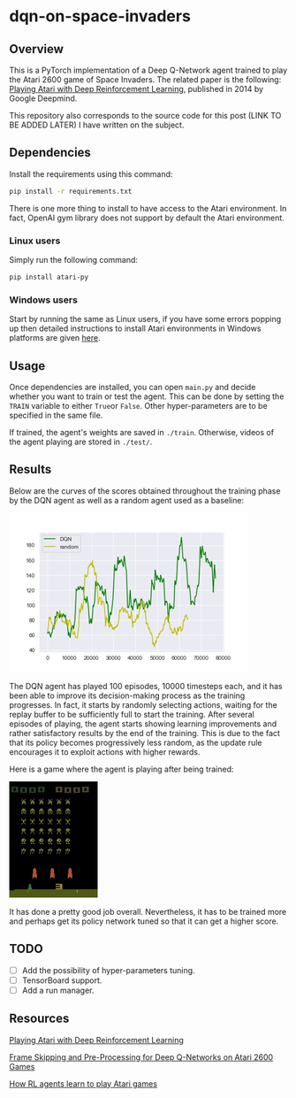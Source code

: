 # dqn-on-space-invaders

## Overview

This is a PyTorch implementation of a Deep Q-Network agent trained to play the Atari 2600 game of Space Invaders. The related paper is the following: [Playing Atari with Deep Reinforcement Learning](https://arxiv.org/pdf/1312.5602v1.pdf), published in 2014 by Google Deepmind. 

This repository also corresponds to the source code for this post (LINK TO BE ADDED LATER) I have written on the subject.

## Dependencies

Install the requirements using this command:

```bash
pip install -r requirements.txt
```

There is one more thing to install to have access to the Atari environment. In fact, OpenAI gym library does not support by default the Atari environment. 

### Linux users

Simply run the following command:
```bash
pip install atari-py
```
### Windows users

Start by running the same as Linux users, if you have some errors popping up then detailed instructions to install Atari environments in Windows platforms are given [here](https://github.com/Kojoley/atari-py).    

## Usage

Once dependencies are installed, you can open `main.py` and decide whether you want to train or test the agent. This can be done by setting the `TRAIN` variable to either `True`or `False`. Other hyper-parameters are to be specified in the same file.

If trained, the agent's weights are saved in `./train`. Otherwise, videos of the agent playing are stored in `./test/`.

## Results

Below are the curves of the scores obtained throughout the training phase by the DQN agent as well as a random agent used as a baseline:

<img src="./assets/scores.jpg"/> 

The DQN agent has played 100 episodes, 10000 timesteps each, and it has been able to improve its decision-making process as the training progresses. In fact, it starts by randomly selecting actions, waiting for the replay buffer to be sufficiently full to start the training. After several episodes of playing, the agent starts showing learning improvements and rather satisfactory results by the end of the training. This is due to the fact that its policy becomes progressively less random, as the update rule encourages it to exploit actions with higher rewards. 

Here is a game where the agent is playing after being trained: 

<img src="./assets/game.gif"/> 

It has done a pretty good job overall. Nevertheless, it has to be trained more and perhaps get its policy network tuned so that it can get a higher score.

## TODO
- [ ] Add the possibility of hyper-parameters tuning.
- [ ] TensorBoard support.
- [ ] Add a run manager.

## Resources

[Playing Atari with Deep Reinforcement Learning](https://arxiv.org/pdf/1312.5602v1.pdf )

[Frame Skipping and Pre-Processing for Deep Q-Networks on Atari 2600 Games](https://danieltakeshi.github.io/2016/11/25/frame-skipping-and-preprocessing-for-deep-q-networks-on-atari-2600-games/)

[How RL agents learn to play Atari games](https://www.youtube.com/watch?v=rbsqaJwpu6A&feature=youtu.be&t=9m55s)

